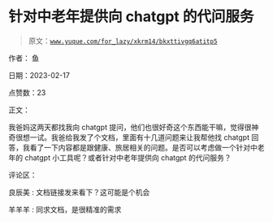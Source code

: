 # 针对中老年提供向 chatgpt 的代问服务

> 原文：[`www.yuque.com/for_lazy/xkrm14/bkxttivgq6atitp5`](https://www.yuque.com/for_lazy/xkrm14/bkxttivgq6atitp5)

作者： 鱼

日期：2023-02-17

点赞数：23

正文：

我爸妈这两天都找我向 chatgpt 提问，他们也很好奇这个东西能干嘛，觉得很神奇很想一试。我爸给我发了个文档，里面有十几道问题来让我帮他找 chatgpt 回答，我看了一下内容都是跟健康、旅居相关的问题。是否可以考虑做一个针对中老年的 chatgpt 小工具呢？或者针对中老年提供向 chatgpt 的代问服务？

评论区：

良辰美 : 文档链接发来看下？这可能是个机会

羊羊羊 : 同求文档，是很精准的需求


